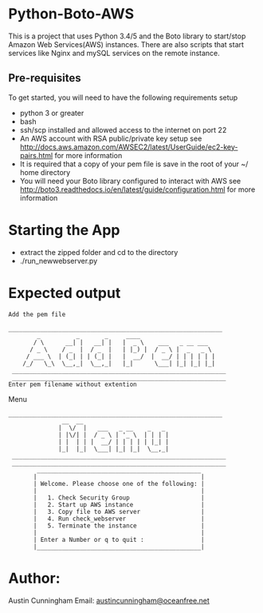 # Python-Boto-AWS

This is a project that uses Python 3.4/5 and the Boto library to start/stop Amazon Web Services(AWS) instances. 
There are also scripts that start services like Nginx and mySQL services on the remote instance.

## Pre-requisites

To get started, you will need to have the following requirements setup

- python 3 or greater
- bash
- ssh/scp installed and allowed access to the internet on port 22
- An AWS account with RSA public/private key setup see http://docs.aws.amazon.com/AWSEC2/latest/UserGuide/ec2-key-pairs.html for more information
- It is required that a copy of your pem file is save in the root of your ~/ home directory
- You will need your Boto library configured to interact with AWS see http://boto3.readthedocs.io/en/latest/guide/configuration.html for more information

# Starting the App
- extract the zipped folder and cd to the directory
- ./run_newwebserver.py

# Expected output
````
Add the pem file

____________________________________________________________ 
        _          _       _     ____               
       / \      __| |   __| |   |  _ \    ___   _ __ ___      
      / _ \    / _  |  / _  |   | |_) |  / _ \ |  _   _ \       
     / ___ \  | (_| | | (_| |   |  __/  |  __/ | | | | | |           
    /_/   \_\  \__,_|  \__,_|   |_|      \___| |_| |_| |_|           
 ____________________________________________________________ 
 ____________________________________________________________ 
Enter pem filename without extention
````
Menu
````
____________________________________________________________ 
               __  __                        
              |  \/  |   ___   _ __    _   _ 
              | |\/| |  / _ \ | '_ \  | | | |
              | |  | | |  __/ | | | | | |_| |
              |_|  |_|  \___| |_| |_|  \__,_|
 ____________________________________________________________ 
 ____________________________________________________________ 
        ______________________________________________ 
       |                                              |
       | Welcome. Please choose one of the following: |
       |                                              |
       |   1. Check Security Group                    |
       |   2. Start up AWS instance                   |
       |   3. Copy file to AWS server                 |
       |   4. Run check_webserver                     |
       |   5. Terminate the instance                  |
       |                                              |
       | Enter a Number or q to quit :                |
       |______________________________________________|

````
# Author:
Austin Cunningham
Email: austincunningham@oceanfree.net


